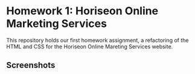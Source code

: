 # Homework 1: Horiseon Online Marketing Services

This repository holds our first homework assignment, a refactoring of the HTML and CSS for the Horiseon Online Mareting Services website.

## Screenshots
